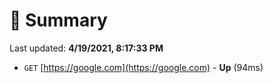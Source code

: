 # 📖 Summary
Last updated: **4/19/2021, 8:17:33 PM**

- `GET` [https://google.com](https://google.com) - **Up** (94ms)
